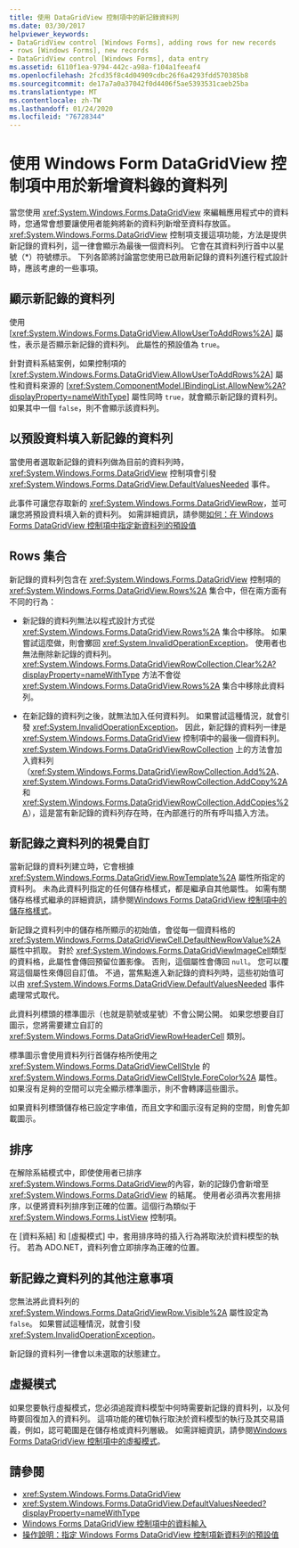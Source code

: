 ```yaml
---
title: 使用 DataGridView 控制項中的新記錄資料列
ms.date: 03/30/2017
helpviewer_keywords:
- DataGridView control [Windows Forms], adding rows for new records
- rows [Windows Forms], new records
- DataGridView control [Windows Forms], data entry
ms.assetid: 6110f1ea-9794-442c-a98a-f104a1feeaf4
ms.openlocfilehash: 2fcd35f8c4d04909cdbc26f6a4293fdd570385b8
ms.sourcegitcommit: de17a7a0a37042f0d4406f5ae5393531caeb25ba
ms.translationtype: MT
ms.contentlocale: zh-TW
ms.lasthandoff: 01/24/2020
ms.locfileid: "76728344"
---
```

# <a name="using-the-row-for-new-records-in-the-windows-forms-datagridview-control"></a>使用 Windows Form DataGridView 控制項中用於新增資料錄的資料列
當您使用 <xref:System.Windows.Forms.DataGridView> 來編輯應用程式中的資料時，您通常會想要讓使用者能夠將新的資料列新增至資料存放區。 <xref:System.Windows.Forms.DataGridView> 控制項支援這項功能，方法是提供新記錄的資料列，這一律會顯示為最後一個資料列。 它會在其資料列行首中以星號（*）符號標示。 下列各節將討論當您使用已啟用新記錄的資料列進行程式設計時，應該考慮的一些事項。  
  
## <a name="displaying-the-row-for-new-records"></a>顯示新記錄的資料列  
 使用 [<xref:System.Windows.Forms.DataGridView.AllowUserToAddRows%2A>] 屬性，表示是否顯示新記錄的資料列。 此屬性的預設值為 `true`。  
  
 針對資料系結案例，如果控制項的 [<xref:System.Windows.Forms.DataGridView.AllowUserToAddRows%2A>] 屬性和資料來源的 [<xref:System.ComponentModel.IBindingList.AllowNew%2A?displayProperty=nameWithType>] 屬性同時 `true`，就會顯示新記錄的資料列。 如果其中一個 `false`，則不會顯示該資料列。  
  
## <a name="populating-the-row-for-new-records-with-default-data"></a>以預設資料填入新記錄的資料列  
 當使用者選取新記錄的資料列做為目前的資料列時，<xref:System.Windows.Forms.DataGridView> 控制項會引發 <xref:System.Windows.Forms.DataGridView.DefaultValuesNeeded> 事件。  
  
 此事件可讓您存取新的 <xref:System.Windows.Forms.DataGridViewRow>，並可讓您將預設資料填入新的資料列。 如需詳細資訊，請參閱[如何：在 Windows Forms DataGridView 控制項中指定新資料列的預設值](specify-default-values-for-new-rows-in-the-datagrid.md)  
  
## <a name="the-rows-collection"></a>Rows 集合  
 新記錄的資料列包含在 <xref:System.Windows.Forms.DataGridView> 控制項的 <xref:System.Windows.Forms.DataGridView.Rows%2A> 集合中，但在兩方面有不同的行為：  
  
- 新記錄的資料列無法以程式設計方式從 <xref:System.Windows.Forms.DataGridView.Rows%2A> 集合中移除。 如果嘗試這麼做，則會擲回 <xref:System.InvalidOperationException>。 使用者也無法刪除新記錄的資料列。 <xref:System.Windows.Forms.DataGridViewRowCollection.Clear%2A?displayProperty=nameWithType> 方法不會從 <xref:System.Windows.Forms.DataGridView.Rows%2A> 集合中移除此資料列。  
  
- 在新記錄的資料列之後，就無法加入任何資料列。 如果嘗試這種情況，就會引發 <xref:System.InvalidOperationException>。 因此，新記錄的資料列一律是 <xref:System.Windows.Forms.DataGridView> 控制項中的最後一個資料列。 <xref:System.Windows.Forms.DataGridViewRowCollection> 上的方法會加入資料列（<xref:System.Windows.Forms.DataGridViewRowCollection.Add%2A>、<xref:System.Windows.Forms.DataGridViewRowCollection.AddCopy%2A>和 <xref:System.Windows.Forms.DataGridViewRowCollection.AddCopies%2A>），這是當有新記錄的資料列存在時，在內部進行的所有呼叫插入方法。  
  
## <a name="visual-customization-of-the-row-for-new-records"></a>新記錄之資料列的視覺自訂  
 當新記錄的資料列建立時，它會根據 <xref:System.Windows.Forms.DataGridView.RowTemplate%2A> 屬性所指定的資料列。 未為此資料列指定的任何儲存格樣式，都是繼承自其他屬性。 如需有關儲存格樣式繼承的詳細資訊，請參閱[Windows Forms DataGridView 控制項中的儲存格樣式](cell-styles-in-the-windows-forms-datagridview-control.md)。  
  
 新記錄之資料列中的儲存格所顯示的初始值，會從每一個資料格的 <xref:System.Windows.Forms.DataGridViewCell.DefaultNewRowValue%2A> 屬性中抓取。 對於 <xref:System.Windows.Forms.DataGridViewImageCell>類型的資料格，此屬性會傳回預留位置影像。 否則，這個屬性會傳回 `null`。 您可以覆寫這個屬性來傳回自訂值。 不過，當焦點進入新記錄的資料列時，這些初始值可以由 <xref:System.Windows.Forms.DataGridView.DefaultValuesNeeded> 事件處理常式取代。  
  
 此資料列標頭的標準圖示（也就是箭號或星號）不會公開公開。 如果您想要自訂圖示，您將需要建立自訂的 <xref:System.Windows.Forms.DataGridViewRowHeaderCell> 類別。  
  
 標準圖示會使用資料列行首儲存格所使用之 <xref:System.Windows.Forms.DataGridViewCellStyle> 的 <xref:System.Windows.Forms.DataGridViewCellStyle.ForeColor%2A> 屬性。 如果沒有足夠的空間可以完全顯示標準圖示，則不會轉譯這些圖示。  
  
 如果資料列標頭儲存格已設定字串值，而且文字和圖示沒有足夠的空間，則會先卸載圖示。  
  
## <a name="sorting"></a>排序  
 在解除系結模式中，即使使用者已排序 <xref:System.Windows.Forms.DataGridView>的內容，新的記錄仍會新增至 <xref:System.Windows.Forms.DataGridView> 的結尾。 使用者必須再次套用排序，以便將資料列排序到正確的位置。這個行為類似于 <xref:System.Windows.Forms.ListView> 控制項。  
  
 在 [資料系結] 和 [虛擬模式] 中，套用排序時的插入行為將取決於資料模型的執行。 若為 ADO.NET，資料列會立即排序為正確的位置。  
  
## <a name="other-notes-on-the-row-for-new-records"></a>新記錄之資料列的其他注意事項  
 您無法將此資料列的 <xref:System.Windows.Forms.DataGridViewRow.Visible%2A> 屬性設定為 `false`。 如果嘗試這種情況，就會引發 <xref:System.InvalidOperationException>。  
  
 新記錄的資料列一律會以未選取的狀態建立。  
  
## <a name="virtual-mode"></a>虛擬模式  
 如果您要執行虛擬模式，您必須追蹤資料模型中何時需要新記錄的資料列，以及何時要回復加入的資料列。 這項功能的確切執行取決於資料模型的執行及其交易語義，例如，認可範圍是在儲存格或資料列層級。 如需詳細資訊，請參閱[Windows Forms DataGridView 控制項中的虛擬模式](virtual-mode-in-the-windows-forms-datagridview-control.md)。  
  
## <a name="see-also"></a>請參閱

- <xref:System.Windows.Forms.DataGridView>
- <xref:System.Windows.Forms.DataGridView.DefaultValuesNeeded?displayProperty=nameWithType>
- [Windows Forms DataGridView 控制項中的資料輸入](data-entry-in-the-windows-forms-datagridview-control.md)
- [操作說明：指定 Windows Forms DataGridView 控制項新資料列的預設值](specify-default-values-for-new-rows-in-the-datagrid.md)
